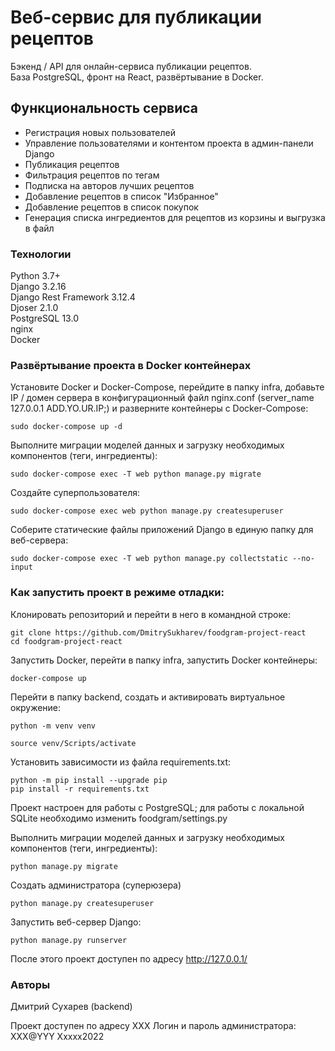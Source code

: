# Веб-сервис для публикации рецептов
Бэкенд / API для онлайн-сервиса публикации рецептов.  
База PostgreSQL, фронт на React, развёртывание в Docker.

## Функциональность сервиса
- Регистрация новых пользователей
- Управление пользователями и контентом проекта в админ-панели Django
- Публикация рецептов
- Фильтрация рецептов по тегам
- Подписка на авторов лучших рецептов
- Добавление рецептов в список "Избранное"
- Добавление рецептов в список покупок
- Генерация списка ингредиентов для рецептов из корзины и выгрузка в файл

### Технологии
Python 3.7+  
Django 3.2.16  
Django Rest Framework 3.12.4  
Djoser 2.1.0  
PostgreSQL 13.0  
nginx  
Docker  

### Развёртывание проекта в Docker контейнерах
Установите Docker и Docker-Compose, перейдите в папку infra, добавьте IP / домен сервера в конфигурационный файл nginx.conf (server_name 127.0.0.1 ADD.YO.UR.IP;)
 и разверните контейнеры с Docker-Compose:
```
sudo docker-compose up -d
```
Выполните миграции моделей данных и загрузку необходимых компонентов (теги, ингредиенты):
```
sudo docker-compose exec -T web python manage.py migrate
```
Создайте суперпользователя:
```
sudo docker-compose exec web python manage.py createsuperuser
```
Соберите статические файлы приложений Django в единую папку для веб-сервера:
```
sudo docker-compose exec -T web python manage.py collectstatic --no-input
```


### Как запустить проект в режиме отладки:
Клонировать репозиторий и перейти в него в командной строке:

```
git clone https://github.com/DmitrySukharev/foodgram-project-react
cd foodgram-project-react
```
Запустить Docker, перейти в папку infra, запустить Docker контейнеры:
```
docker-compose up
```

Перейти в папку backend, создать и активировать виртуальное окружение:

```
python -m venv venv
```

```
source venv/Scripts/activate
```

Установить зависимости из файла requirements.txt:

```
python -m pip install --upgrade pip
pip install -r requirements.txt
```
Проект настроен для работы с PostgreSQL; для работы с локальной SQLite необходимо изменить foodgram/settings.py

Выполнить миграции моделей данных и загрузку необходимых компонентов (теги, ингредиенты):

```
python manage.py migrate
```
Создать администратора (суперюзера)
```
python manage.py createsuperuser
```

Запустить веб-сервер Django:

```
python manage.py runserver
```
После этого проект доступен по адресу http://127.0.0.1/

### Авторы
Дмитрий Сухарев (backend)

Проект доступен по адресу XXX
Логин и пароль администратора:  
XXX@YYY
Хxxxx2022
